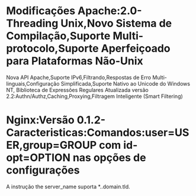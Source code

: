 # Modificações Apache:2.0-Threading Unix,Novo Sistema de Compilação,Suporte Multi-protocolo,Suporte Aperfeiçoado para Plataformas Não-Unix
Nova API Apache,Suporte IPv6,Filtrando,Respostas de Erro Multi-linguais,Configuração Simplificada,Suporte Nativo ao Unicode do Windows NT,
Biblioteca de Expressões Regulares Atualizada
versão 2.2:Authn/Authz,Caching,Proxying,Filtragem Inteligente (Smart Filtering)
# Nginx:Versão 0.1.2-Caracteristicas:Comandos:user=USER,group=GROUP com id-opt=OPTION nas opções de configurações
A instrução the server_name suporta *..domain.tld.
